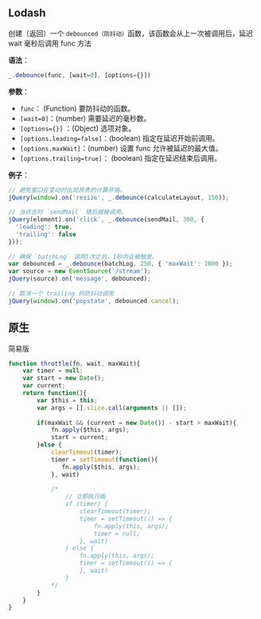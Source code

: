 ## Lodash
创建（返回）一个 `debounced（防抖动）`函数，该函数会从上一次被调用后，延迟 wait 毫秒后调用 func 方法

**语法**：
```js
_.debounce(func, [wait=0], [options={}])
```
**参数**：
- `func`： (Function) 要防抖动的函数。
- `[wait=0]`：(number) 需要延迟的毫秒数。
- `[options={}]` ：(Object) 选项对象。
- `[options.leading=false]`：(boolean) 指定在延迟开始前调用。
- `[options.maxWait]`：(number) 设置 func 允许被延迟的最大值。
- `[options.trailing=true]`： (boolean) 指定在延迟结束后调用。

**例子**：
```js
// 避免窗口在变动时出现昂贵的计算开销。
jQuery(window).on('resize', _.debounce(calculateLayout, 150));
 
// 当点击时 `sendMail` 随后就被调用。
jQuery(element).on('click', _.debounce(sendMail, 300, {
  'leading': true,
  'trailing': false
}));
 
// 确保 `batchLog` 调用1次之后，1秒内会被触发。
var debounced = _.debounce(batchLog, 250, { 'maxWait': 1000 });
var source = new EventSource('/stream');
jQuery(source).on('message', debounced);
 
// 取消一个 trailing 的防抖动调用
jQuery(window).on('popstate', debounced.cancel);
```

## 原生
简易版
```js
function throttle(fn, wait, maxWait){
    var timer = null;
    var start = new Date();
    var current;
    return function(){
        var $this = this;
        var args = [].slice.call(arguments || []);
        
        if(maxWait && (current = new Date()) - start > maxWait){
            fn.apply($this, args);
            start = current;
        }else {
            clearTimeout(timer);
            timer = setTimeout(function(){
               fn.apply($this, args); 
            }, wait)
            
            /*
                // 立即执行版
                if (timer) {
                    clearTimeout(timer);
                    timer = setTimeout(() => {
                        fn.apply(this, args); 
                        timer = null;
                    }, wait)
                } else {
                    fn.apply(this, args); 
                    timer = setTimeout(() => {
                    }, wait)
                }
            */
        }
    }
}
```